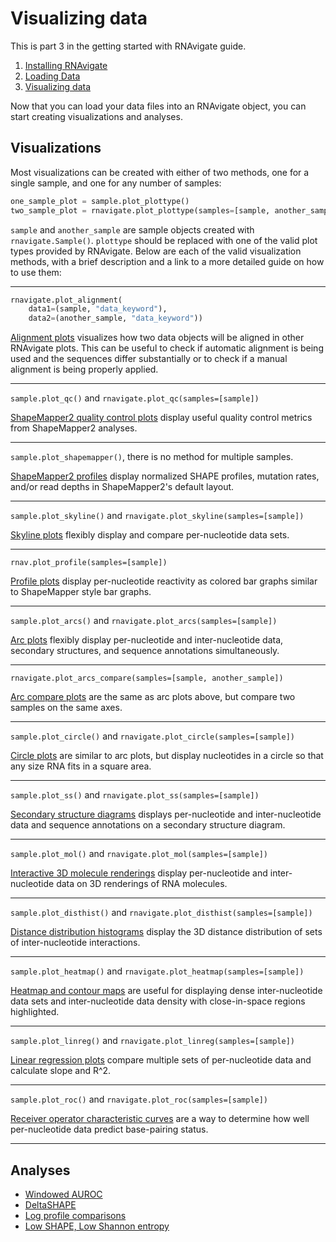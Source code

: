 Visualizing data
================

This is part 3 in the getting started with RNAvigate guide.
1. [Installing RNAvigate](installing-rnavigate.md)
2. [Loading Data](loading-data.md)
3. [Visualizing data](vizualizing-data.md)

Now that you can load your data files into an RNAvigate object, you can start
creating visualizations and analyses.

Visualizations
--------------

Most visualizations can be created with either of two methods, one for a single
sample, and one for any number of samples:

```python
one_sample_plot = sample.plot_plottype()
two_sample_plot = rnavigate.plot_plottype(samples=[sample, another_sample])
```

`sample` and `another_sample` are sample objects created with
`rnavigate.Sample()`. `plottype` should be replaced with one of the valid plot
types provided by RNAvigate. Below are each of the valid visualization
methods, with a brief description and a link to a more detailed guide on how to
use them:

---

```python
rnavigate.plot_alignment(
    data1=(sample, "data_keyword"),
    data2=(another_sample, "data_keyword"))
```

[Alignment plots](plot-options/alignment-plots.md) visualizes how two data
objects will be aligned in other RNAvigate plots. This can be useful to check
if automatic alignment is being used and the sequences differ substantially or
to check if a manual alignment is being properly applied.

---

`sample.plot_qc()` and `rnavigate.plot_qc(samples=[sample])`

[ShapeMapper2 quality control plots](plot-options/qc-plots.md) display useful
quality control metrics from ShapeMapper2 analyses.

---

`sample.plot_shapemapper()`, there is no method for multiple samples.

[ShapeMapper2 profiles](plot-options/sm-plots.md) display normalized SHAPE
profiles, mutation rates, and/or read depths in ShapeMapper2's default layout.

---

`sample.plot_skyline()` and `rnavigate.plot_skyline(samples=[sample])`

[Skyline plots](plot-options/skyline-plots.md) flexibly display and compare
per-nucleotide data sets.

---

`rnav.plot_profile(samples=[sample])`

[Profile plots](plot-options/profile-plots.md) display per-nucleotide
reactivity as colored bar graphs similar to ShapeMapper style bar graphs.

---

`sample.plot_arcs()` and `rnavigate.plot_arcs(samples=[sample])`

[Arc plots](plot-options/arc-plots.md) flexibly display per-nucleotide and
inter-nucleotide data, secondary structures, and sequence annotations simultaneously.

---

`rnavigate.plot_arcs_compare(samples=[sample, another_sample])`

[Arc compare plots](plot-options/arc-compare-plots.md) are the same as arc
plots above, but compare two samples on the same axes.

---

`sample.plot_circle()` and `rnavigate.plot_circle(samples=[sample])`

[Circle plots](plot-options/circle-plots.md) are similar to arc plots, but
display nucleotides in a circle so that any size RNA fits in a square area.

---

`sample.plot_ss()` and `rnavigate.plot_ss(samples=[sample])`

[Secondary structure diagrams](plot-options/ss-plots.md) displays
per-nucleotide and inter-nucleotide data and sequence annotations on a
secondary structure diagram.

---

`sample.plot_mol()` and `rnavigate.plot_mol(samples=[sample])`

[Interactive 3D molecule renderings](plot-options/mol-plots.md) display
per-nucleotide and inter-nucleotide data on 3D renderings of RNA molecules.

---

`sample.plot_disthist()` and `rnavigate.plot_disthist(samples=[sample])`

[Distance distribution histograms](plot-options/disthist-plots.md) display the
3D distance distribution of sets of inter-nucleotide interactions.

---

`sample.plot_heatmap()` and `rnavigate.plot_heatmap(samples=[sample])`

[Heatmap and contour maps](plot-options/heatmap-plots.md) are useful for
displaying dense inter-nucleotide data sets and inter-nucleotide data density
with close-in-space regions highlighted.

---

`sample.plot_linreg()` and `rnavigate.plot_linreg(samples=[sample])`

[Linear regression plots](plot-options/lingreg-plots.md) compare multiple sets
of per-nucleotide data and calculate slope and R^2.

---

`sample.plot_roc()` and `rnavigate.plot_roc(samples=[sample])`

[Receiver operator characteristic curves](plot-options/roc-plots.md) are a way
to determine how well per-nucleotide data predict base-pairing status.

---

Analyses
--------

* [Windowed AUROC](analysis-options/auroc.md)
* [DeltaSHAPE](analysis-options/deltashape.md)
* [Log profile comparisons](analysis-options/logcompare.md)
* [Low SHAPE, Low Shannon entropy](analysis-options/lowss.md)

